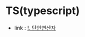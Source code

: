 # TS(typescript)

- link : [!. 단언연산자](https://inpa.tistory.com/entry/TS-%F0%9F%93%98-%ED%83%80%EC%9E%85%EC%8A%A4%ED%81%AC%EB%A6%BD%ED%8A%B8-%EB%8A%90%EB%82%8C%ED%91%9C-Non-null-%EB%8B%A8%EC%96%B8-%EC%97%B0%EC%82%B0%EC%9E%90)